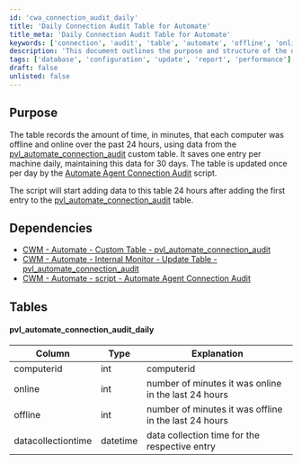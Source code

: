 ```yaml
---
id: 'cwa_connection_audit_daily'
title: 'Daily Connection Audit Table for Automate'
title_meta: 'Daily Connection Audit Table for Automate'
keywords: ['connection', 'audit', 'table', 'automate', 'offline', 'online', 'data', 'collection']
description: 'This document outlines the purpose and structure of the daily connection audit table for Automate, which records the online and offline time of computers over the past 24 hours. It details the dependencies, table structure, and the process for updating the data.'
tags: ['database', 'configuration', 'update', 'report', 'performance']
draft: false
unlisted: false
---
```

## Purpose

The table records the amount of time, in minutes, that each computer was offline and online over the past 24 hours, using data from the [pvl_automate_connection_audit](https://proval.itglue.com/DOC-5078775-18178744) custom table. It saves one entry per machine daily, maintaining this data for 30 days. The table is updated once per day by the [Automate Agent Connection Audit](https://proval.itglue.com/DOC-5078775-18178745) script.

The script will start adding data to this table 24 hours after adding the first entry to the [pvl_automate_connection_audit](https://proval.itglue.com/DOC-5078775-18178744) table.

## Dependencies

- [CWM - Automate - Custom Table - pvl_automate_connection_audit](https://proval.itglue.com/DOC-5078775-18178744)
- [CWM - Automate - Internal Monitor - Update Table - pvl_automate_connection_audit](https://proval.itglue.com/DOC-5078775-18178743)
- [CWM - Automate - script - Automate Agent Connection Audit](https://proval.itglue.com/DOC-5078775-18178745)

## Tables

#### pvl_automate_connection_audit_daily

| Column              | Type     | Explanation                                           |
|---------------------|----------|------------------------------------------------------|
| computerid          | int      | computerid                                          |
| online              | int      | number of minutes it was online in the last 24 hours |
| offline             | int      | number of minutes it was offline in the last 24 hours |
| datacollectiontime  | datetime | data collection time for the respective entry        |


